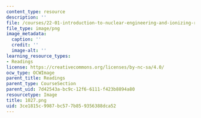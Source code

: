 ```yaml
---
content_type: resource
description: ''
file: /courses/22-01-introduction-to-nuclear-engineering-and-ionizing-radiation-fall-2016/3ce1815c9987bc577b859356388dca52_1027.png
file_type: image/png
image_metadata:
  caption: ''
  credit: ''
  image-alt: ''
learning_resource_types:
- Readings
license: https://creativecommons.org/licenses/by-nc-sa/4.0/
ocw_type: OCWImage
parent_title: Readings
parent_type: CourseSection
parent_uid: 7d42543a-bc9c-12f6-6111-f423b8894a80
resourcetype: Image
title: 1027.png
uid: 3ce1815c-9987-bc57-7b85-9356388dca52
---
```

